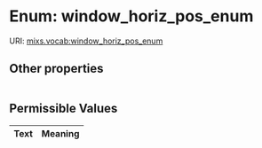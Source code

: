 
# Enum: window_horiz_pos_enum




URI: [mixs.vocab:window_horiz_pos_enum](https://w3id.org/mixs/vocab/window_horiz_pos_enum)


## Other properties

|  |  |  |
| --- | --- | --- |

## Permissible Values

| Text | Meaning |
| :--- | --------: |

